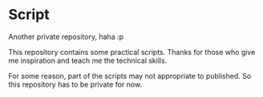 # Script
 Another private repository, haha :p



This repository contains some practical scripts. Thanks for those who give me  inspiration and teach    me the technical skills.

For some reason, part of the scripts may not appropriate to published. So this repository has to be private for now.